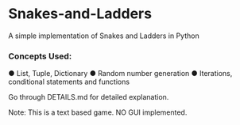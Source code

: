 # Snakes-and-Ladders
A simple implementation of Snakes and Ladders in Python

### Concepts Used:
● List, Tuple, Dictionary
● Random number generation
● Iterations, conditional statements and functions

Go through DETAILS.md for detailed explanation.

Note: This is a text based game. NO GUI implemented.
